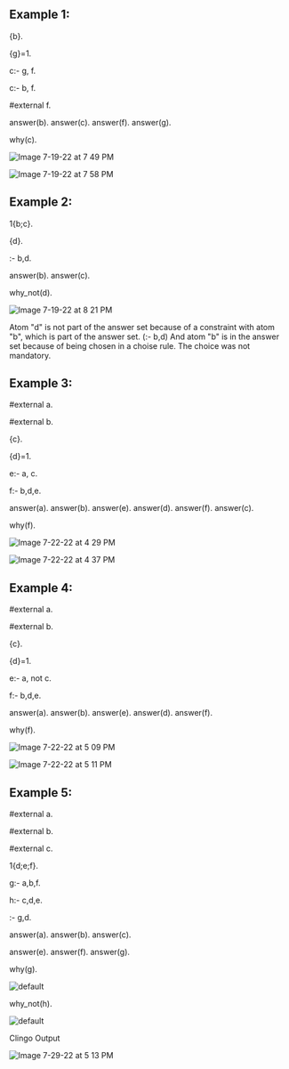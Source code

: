 ## Example 1:

{b}.

{g}=1.

c:- g, f.

c:- b, f.

#external f.

answer(b). answer(c). answer(f). answer(g).

why(c).


![Image 7-19-22 at 7 49 PM](https://user-images.githubusercontent.com/81679574/179816407-dd4fb568-af43-452f-a98e-ed0f54169d5c.jpg)





![Image 7-19-22 at 7 58 PM](https://user-images.githubusercontent.com/81679574/179817768-3a54a0bf-2363-4b98-95ec-f3d87c87b40a.jpg)


## Example 2:

1{b;c}.

{d}.

:- b,d.

answer(b). answer(c).

why_not(d).

![Image 7-19-22 at 8 21 PM](https://user-images.githubusercontent.com/81679574/179821844-c0f496ac-f397-4417-bb71-040e7a3d6ea5.jpg)


Atom "d" is not part of the answer set because of a constraint with atom "b", which is part of the answer set. (:- b,d) And atom "b" is in the answer set because of being chosen in a choise rule. The choice was not mandatory.


## Example 3:


#external a.

#external b.

{c}.

{d}=1.

e:- a, c.

f:- b,d,e.

answer(a). answer(b). answer(e). answer(d). answer(f). answer(c).

why(f).


![Image 7-22-22 at 4 29 PM](https://user-images.githubusercontent.com/81679574/180461108-1ddd9009-d35f-47bd-8d3a-da20404b1b49.jpg)



![Image 7-22-22 at 4 37 PM](https://user-images.githubusercontent.com/81679574/180462774-3961a396-aec5-400a-b029-a6d8b73ec71e.jpg)


## Example 4:

#external a.

#external b.

{c}.

{d}=1.

e:- a, not c.

f:- b,d,e.

answer(a). answer(b). answer(e). answer(d). answer(f). 

why(f).

![Image 7-22-22 at 5 09 PM](https://user-images.githubusercontent.com/81679574/180469065-c57e0a80-c7d1-452d-9840-ec28f14d2523.jpg)


![Image 7-22-22 at 5 11 PM](https://user-images.githubusercontent.com/81679574/180469428-ca0a66c0-4820-4c34-a726-fd5db4e30029.jpg)


## Example 5:

#external a.

#external b.

#external c.

1{d;e;f}.

g:- a,b,f.

h:- c,d,e.

:- g,d.

answer(a). answer(b). answer(c).

answer(e). answer(f). answer(g).

why(g).

![default](https://user-images.githubusercontent.com/81679574/181789311-d8d087b1-10da-4ee2-9ee8-7703cb237807.png)



why_not(h).

![default](https://user-images.githubusercontent.com/81679574/181791077-7d69002b-350f-4f77-9dc4-cd7884357f5e.png)

Clingo Output

![Image 7-29-22 at 5 13 PM](https://user-images.githubusercontent.com/81679574/181791206-a156e997-5212-4054-a4f2-f40874e81124.jpg)
